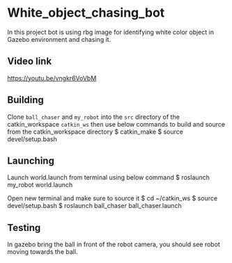 # White_object_chasing_bot
In this project bot is using rbg image for identifying white color object in Gazebo environment and chasing it.

## Video link
https://youtu.be/vngkr6VoVbM

## Building  
Clone `ball_chaser` and `my_robot` into the `src` directory of the catkin_workspace `catkin_ws`
then use below commands to build and source from the catkin_workspace directory
$ catkin_make
$ source devel/setup.bash

## Launching
Launch world.launch from terminal using below command
$ roslaunch my_robot world.launch

Open new terminal and make sure to source it 
$ cd ~/catkin_ws
$ source devel/setup.bash
$ roslaunch ball_chaser ball_chaser.launch

## Testing
In gazebo bring the ball in front of the robot camera, you should see robot moving towards the ball.
